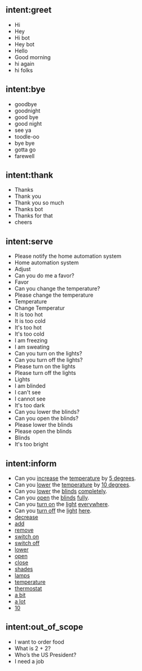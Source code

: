 ## intent:greet
- Hi
- Hey
- Hi bot
- Hey bot
- Hello
- Good morning
- hi again
- hi folks

## intent:bye
- goodbye
- goodnight
- good bye
- good night
- see ya
- toodle-oo
- bye bye
- gotta go
- farewell

## intent:thank
- Thanks
- Thank you
- Thank you so much
- Thanks bot
- Thanks for that
- cheers

## intent:serve
- Please notify the home automation system
- Home automation system
- Adjust
- Can you do me a favor?
- Favor
- Can you change the temperature?
- Please change the temperature
- Temperature
- Change Temperatur
- It is too hot
- It is too cold
- It's too hot
- It's too cold
- I am freezing
- I am sweating
- Can you turn on the lights?
- Can you turn off the lights?
- Please turn on the lights
- Please turn off the lights
- Lights
- I am blinded
- I can't see
- I cannot see
- It's too dark
- Can you lower the blinds?
- Can you open the blinds?
- Please lower the blinds
- Please open the blinds
- Blinds
- It's too bright

## intent:inform
- Can you [increase](direction) the [temperature](setting) by [5 degrees](amount).
- Can you [lower](direction) the [temperature](setting) by [10 degrees](amount).
- Can you [lower](direction) the [blinds](setting) [completely](amount).
- Can you [open](direction) the [blinds](setting) [fully](amount).
- Can you [turn on](direction) the [light](setting) [everywhere](amount).
- Can you [turn off](direction) the [light](setting) [here](amount).
- [decrease](direction)
- [add](direction)
- [remove](direction)
- [switch on](direction)
- [switch off](direction)
- [lower](direction)
- [open](direction)
- [close](direction)
- [shades](setting)
- [lamps](setting)
- [temperature](setting)
- [thermostat](setting)
- [a bit](amount)
- [a lot](amount)
- [10](amount)

## intent:out_of_scope
- I want to order food
- What is 2 + 2?
- Who’s the US President?
- I need a job

